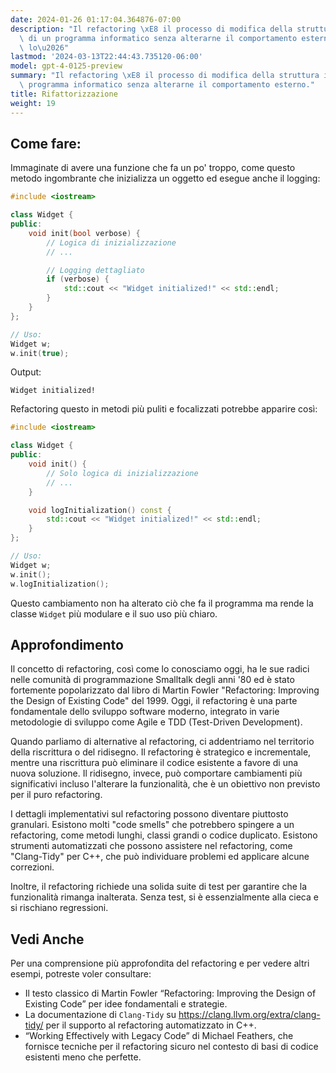 ```yaml
---
date: 2024-01-26 01:17:04.364876-07:00
description: "Il refactoring \xE8 il processo di modifica della struttura interna\
  \ di un programma informatico senza alterarne il comportamento esterno. I programmatori\
  \ lo\u2026"
lastmod: '2024-03-13T22:44:43.735120-06:00'
model: gpt-4-0125-preview
summary: "Il refactoring \xE8 il processo di modifica della struttura interna di un\
  \ programma informatico senza alterarne il comportamento esterno."
title: Rifattorizzazione
weight: 19
---
```


## Come fare:
Immaginate di avere una funzione che fa un po' troppo, come questo metodo ingombrante che inizializza un oggetto ed esegue anche il logging:

```C++
#include <iostream>

class Widget {
public:
    void init(bool verbose) {
        // Logica di inizializzazione
        // ...

        // Logging dettagliato
        if (verbose) {
            std::cout << "Widget initialized!" << std::endl;
        }
    }
};

// Uso:
Widget w;
w.init(true);
```

Output:
```
Widget initialized!
```

Refactoring questo in metodi più puliti e focalizzati potrebbe apparire così:

```C++
#include <iostream>

class Widget {
public:
    void init() {
        // Solo logica di inizializzazione
        // ...
    }

    void logInitialization() const {
        std::cout << "Widget initialized!" << std::endl;
    }
};

// Uso:
Widget w;
w.init();
w.logInitialization();
```

Questo cambiamento non ha alterato ciò che fa il programma ma rende la classe `Widget` più modulare e il suo uso più chiaro.

## Approfondimento
Il concetto di refactoring, così come lo conosciamo oggi, ha le sue radici nelle comunità di programmazione Smalltalk degli anni '80 ed è stato fortemente popolarizzato dal libro di Martin Fowler "Refactoring: Improving the Design of Existing Code" del 1999. Oggi, il refactoring è una parte fondamentale dello sviluppo software moderno, integrato in varie metodologie di sviluppo come Agile e TDD (Test-Driven Development).

Quando parliamo di alternative al refactoring, ci addentriamo nel territorio della riscrittura o del ridisegno. Il refactoring è strategico e incrementale, mentre una riscrittura può eliminare il codice esistente a favore di una nuova soluzione. Il ridisegno, invece, può comportare cambiamenti più significativi incluso l'alterare la funzionalità, che è un obiettivo non previsto per il puro refactoring.

I dettagli implementativi sul refactoring possono diventare piuttosto granulari. Esistono molti "code smells" che potrebbero spingere a un refactoring, come metodi lunghi, classi grandi o codice duplicato. Esistono strumenti automatizzati che possono assistere nel refactoring, come "Clang-Tidy" per C++, che può individuare problemi ed applicare alcune correzioni.

Inoltre, il refactoring richiede una solida suite di test per garantire che la funzionalità rimanga inalterata. Senza test, si è essenzialmente alla cieca e si rischiano regressioni.

## Vedi Anche
Per una comprensione più approfondita del refactoring e per vedere altri esempi, potreste voler consultare:

- Il testo classico di Martin Fowler “Refactoring: Improving the Design of Existing Code” per idee fondamentali e strategie.
- La documentazione di `Clang-Tidy` su https://clang.llvm.org/extra/clang-tidy/ per il supporto al refactoring automatizzato in C++.
- “Working Effectively with Legacy Code” di Michael Feathers, che fornisce tecniche per il refactoring sicuro nel contesto di basi di codice esistenti meno che perfette.
